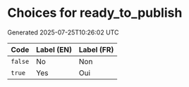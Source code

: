 # Choices for ready_to_publish

Generated 2025-07-25T10:26:02 UTC

| Code | Label (EN) | Label (FR) |
|------|------------|------------|
| `false` | No | Non |
| `true` | Yes | Oui |
